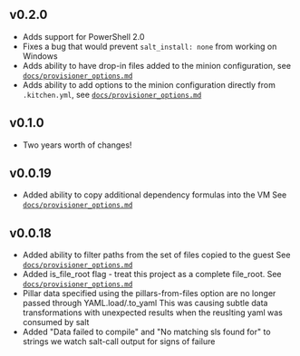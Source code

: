## v0.2.0

* Adds support for PowerShell 2.0
* Fixes a bug that would prevent `salt_install: none` from working on Windows
* Adds ability to have drop-in files added to the minion configuration, see
  [`docs/provisioner_options.md`](./docs/provisioner_options.md#salt_minion_config_dropin_files)
* Adds ability to add options to the minion configuration directly from `.kitchen.yml`,
  see [`docs/provisioner_options.md`](./docs/provisioner_options.md#salt_minion_extra_config)

## v0.1.0

* Two years worth of changes!

## v0.0.19
* Added ability to copy additional dependency formulas into the VM
  See [`docs/provisioner_options.md`](./docs/provisioner_options.md#dependencies)

## v0.0.18
* Added ability to filter paths from the set of files copied to the guest
  See [`docs/provisioner_options.md`](./docs/provisioner_options.md#salt_copy_filter)
* Added is_file_root flag - treat this project as a complete file_root.
  See [`docs/provisioner_options.md`](./docs/provisioner_options.md#is_file_root)
* Pillar data specified using the pillars-from-files option are no longer
  passed through YAML.load/.to_yaml
  This was causing subtle data transformations with unexpected results when
  the reuslting yaml was consumed by salt
* Added "Data failed to compile" and "No matching sls found for" to
  strings we watch salt-call output for signs of failure
